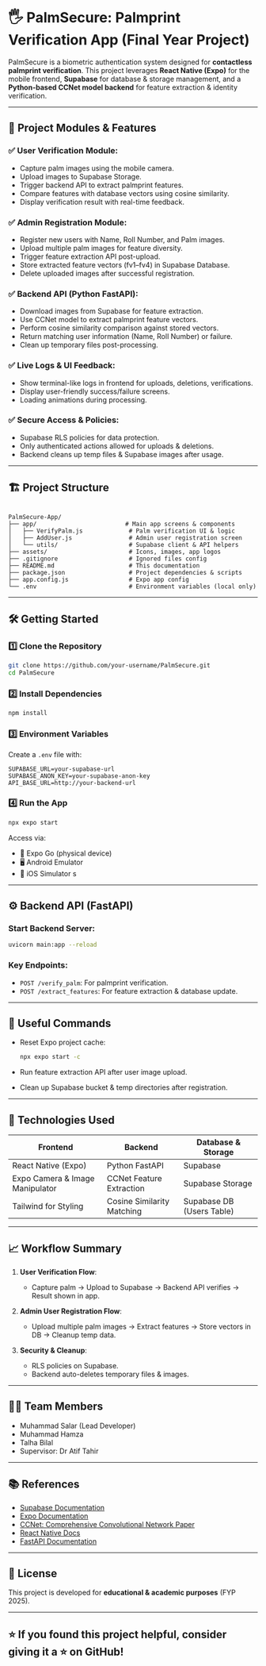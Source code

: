 # 🖐️ PalmSecure: Palmprint Verification App (Final Year Project)

PalmSecure is a biometric authentication system designed for **contactless palmprint verification**. This project leverages **React Native (Expo)** for the mobile frontend, **Supabase** for database & storage management, and a **Python-based CCNet model backend** for feature extraction & identity verification.

---

## 📲 Project Modules & Features

### ✅ User Verification Module:
- Capture palm images using the mobile camera.
- Upload images to Supabase Storage.
- Trigger backend API to extract palmprint features.
- Compare features with database vectors using cosine similarity.
- Display verification result with real-time feedback.

### ✅ Admin Registration Module:
- Register new users with Name, Roll Number, and Palm images.
- Upload multiple palm images for feature diversity.
- Trigger feature extraction API post-upload.
- Store extracted feature vectors (fv1–fv4) in Supabase Database.
- Delete uploaded images after successful registration.

### ✅ Backend API (Python FastAPI):
- Download images from Supabase for feature extraction.
- Use CCNet model to extract palmprint feature vectors.
- Perform cosine similarity comparison against stored vectors.
- Return matching user information (Name, Roll Number) or failure.
- Clean up temporary files post-processing.

### ✅ Live Logs & UI Feedback:
- Show terminal-like logs in frontend for uploads, deletions, verifications.
- Display user-friendly success/failure screens.
- Loading animations during processing.

### ✅ Secure Access & Policies:
- Supabase RLS policies for data protection.
- Only authenticated actions allowed for uploads & deletions.
- Backend cleans up temp files & Supabase images after usage.

---

## 🏗️ Project Structure

```

PalmSecure-App/
├── app/                         # Main app screens & components
│   ├── VerifyPalm.js             # Palm verification UI & logic
│   ├── AddUser.js                # Admin user registration screen
│   └── utils/                    # Supabase client & API helpers
├── assets/                       # Icons, images, app logos
├── .gitignore                    # Ignored files config
├── README.md                     # This documentation
├── package.json                  # Project dependencies & scripts
├── app.config.js                 # Expo app config
└── .env                          # Environment variables (local only)

````

---

## 🛠️ Getting Started

### 1️⃣ Clone the Repository
```bash
git clone https://github.com/your-username/PalmSecure.git
cd PalmSecure
````

### 2️⃣ Install Dependencies

```bash
npm install
```

### 3️⃣ Environment Variables

Create a `.env` file with:

```
SUPABASE_URL=your-supabase-url
SUPABASE_ANON_KEY=your-supabase-anon-key
API_BASE_URL=http://your-backend-url
```

### 4️⃣ Run the App

```bash
npx expo start
```

Access via:

* 📱 Expo Go (physical device)
* 🖥️ Android Emulator
* 🍏 iOS Simulator s

---

## ⚙️ Backend API (FastAPI)

### Start Backend Server:

```bash
uvicorn main:app --reload
```

### Key Endpoints:

* `POST /verify_palm`: For palmprint verification.
* `POST /extract_features`: For feature extraction & database update.

---

## 🧹 Useful Commands

* Reset Expo project cache:

  ```bash
  npx expo start -c
  ```
* Run feature extraction API after user image upload.
* Clean up Supabase bucket & temp directories after registration.

---

## 📝 Technologies Used

| Frontend                        | Backend                    | Database & Storage        |
| ------------------------------- | -------------------------- | ------------------------- |
| React Native (Expo)             | Python FastAPI             | Supabase                  |
| Expo Camera & Image Manipulator | CCNet Feature Extraction   | Supabase Storage          |
| Tailwind for Styling            | Cosine Similarity Matching | Supabase DB (Users Table) |

---

## 📈 Workflow Summary

1. **User Verification Flow**:

   * Capture palm → Upload to Supabase → Backend API verifies → Result shown in app.

2. **Admin User Registration Flow**:

   * Upload multiple palm images → Extract features → Store vectors in DB → Cleanup temp data.

3. **Security & Cleanup**:

   * RLS policies on Supabase.
   * Backend auto-deletes temporary files & images.

---

## 🧑‍💻 Team Members

* Muhammad Salar (Lead Developer)
* Muhammad Hamza
* Talha Bilal
* Supervisor: Dr Atif Tahir

---

## 📚 References

* [Supabase Documentation](https://supabase.com/docs)
* [Expo Documentation](https://docs.expo.dev/)
* [CCNet: Comprehensive Convolutional Network Paper](https://arxiv.org/abs/1810.11786)
* [React Native Docs](https://reactnative.dev/docs/getting-started)
* [FastAPI Documentation](https://fastapi.tiangolo.com/)

---

## 📃 License

This project is developed for **educational & academic purposes** (FYP 2025).

---

## ⭐ If you found this project helpful, consider giving it a ⭐ on GitHub!


